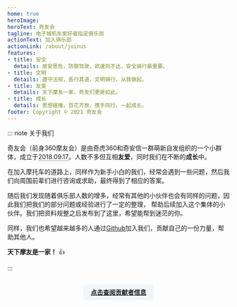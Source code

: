 ```yaml
---
home: true
heroImage: 
heroText: 奇友会
tagline: 电子城机车爱好者指定俱乐部
actionText: 加入俱乐部
actionLink: /about/joinus
features:
- title: 安全
  details: 居安思危，防御驾驶，欲速则不达，安全骑行最重要。
- title: 文明
  details: 遵守法规，各行其道，文明骑行，从我做起。
- title: 友爱
  details: 天下摩友一家，奇友们更是如此。
- title: 成长
  details: 思想碰撞，百花齐放，携手同行，一起成长。
footer: Copyright © 2021 奇友会
---
```



::: note 关于我们

奇友会（前身360摩友会）是由奇虎360和奇安信一群萌新自发组织的一个小群体，成立于<span style="border-bottom:1px solid #90a4ae;">2018.09.17</span>。人数不多但互相**友爱**，同时我们在不断的**成长**中。

在加入摩托车的道路上，同样作为新手小白的我们，经常会遇到一些问题，然后我们向周围前辈们进行咨询或求助，最终得到了相应的答案。

随后我们发现随着俱乐部人数的增多，经常有其他的小伙伴也会有同样的问题，因此我们把我们的部分问题或经验进行了一定的整理，
帮助后续加入这个集体的小伙伴。我们把资料规整之后发布到了这里，希望能帮到迷茫的你。

同样，我们也希望越来越多的人通过[Github](https://github.com/AzureFatty/moyou/)加入我们，贡献自己的一份力量，帮助其他人。

**天下摩友是一家！** :+1: 

:::
<div align="center">
    <span style="border-radius: 8px; display: inline-block; margin: 1em 0!important; padding: .6em 1.2em; background-color: #f3f6f8;">
        <a href="about/contributors.html" target="_self"><b>点击查阅贡献者信息</b></a>
    </span>
</div>